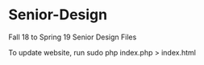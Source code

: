 # Senior-Design
Fall 18 to Spring 19 Senior Design Files

To update website, run sudo php index.php > index.html 
